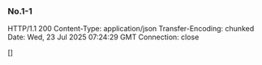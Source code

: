 ### No.1-1

HTTP/1.1 200 
Content-Type: application/json
Transfer-Encoding: chunked
Date: Wed, 23 Jul 2025 07:24:29 GMT
Connection: close

[]